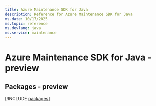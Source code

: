 ```yaml
---
title: Azure Maintenance SDK for Java
description: Reference for Azure Maintenance SDK for Java
ms.date: 10/17/2025
ms.topic: reference
ms.devlang: java
ms.service: maintenance
---
```

# Azure Maintenance SDK for Java - preview
## Packages - preview
[!INCLUDE [packages](maintenance-index.md)]